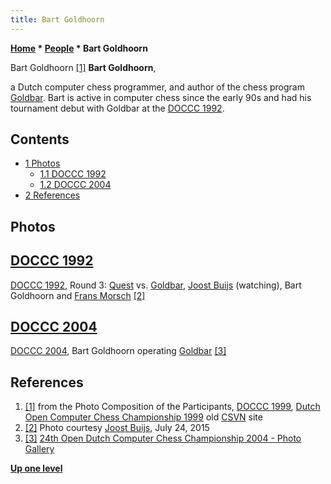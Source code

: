 ```yaml
---
title: Bart Goldhoorn
---
```

**[Home](Home "Home") * [People](People "People") * Bart Goldhoorn**

[](http://old.csvn.nl/pics/part.jpg) Bart Goldhoorn <a id="cite-note-1" href="#cite-ref-1">[1]</a>
**Bart Goldhoorn**,

a Dutch computer chess programmer, and author of the chess program [Goldbar](Goldbar "Goldbar"). Bart is active in computer chess since the early 90s and had his tournament debut with Goldbar at the [DOCCC 1992](DOCCC_1992 "DOCCC 1992").

## Contents

- [1 Photos](#photos)
  - [1.1 DOCCC 1992](#doccc-1992)
  - [1.2 DOCCC 2004](#doccc-2004)
- [2 References](#references)

## Photos

## [DOCCC 1992](DOCCC_1992 "DOCCC 1992")

[](File:NK92QuestGoldBar.jpg)
[DOCCC 1992](DOCCC_1992 "DOCCC 1992"), Round 3: [Quest](Quest "Quest") vs. [Goldbar](Goldbar "Goldbar"), [Joost Buijs](Joost_Buijs "Joost Buijs") (watching), Bart Goldhoorn and [Frans Morsch](Frans_Morsch "Frans Morsch") <a id="cite-note-2" href="#cite-ref-2">[2]</a>

## [DOCCC 2004](DOCCC_2004 "DOCCC 2004")

[](http://old.csvn.nl/gallery21.html)
[DOCCC 2004](DOCCC_2004 "DOCCC 2004"), Bart Goldhoorn operating [Goldbar](Goldbar "Goldbar") <a id="cite-note-3" href="#cite-ref-3">[3]</a>

## References

1. <a id="cite-ref-1" href="#cite-note-1">[1]</a> from the Photo Composition of the Participants, [DOCCC 1999](DOCCC_1999 "DOCCC 1999"), [Dutch Open Computer Chess Championship 1999](http://old.csvn.nl/docc99.html) old [CSVN](CSVN "CSVN") site
1. <a id="cite-ref-2" href="#cite-note-2">[2]</a> Photo courtesy [Joost Buijs](Joost_Buijs "Joost Buijs"), July 24, 2015
1. <a id="cite-ref-3" href="#cite-note-3">[3]</a> [24th Open Dutch Computer Chess Championship 2004 - Photo Gallery](http://old.csvn.nl/gallery21.html)

**[Up one level](People "People")**

